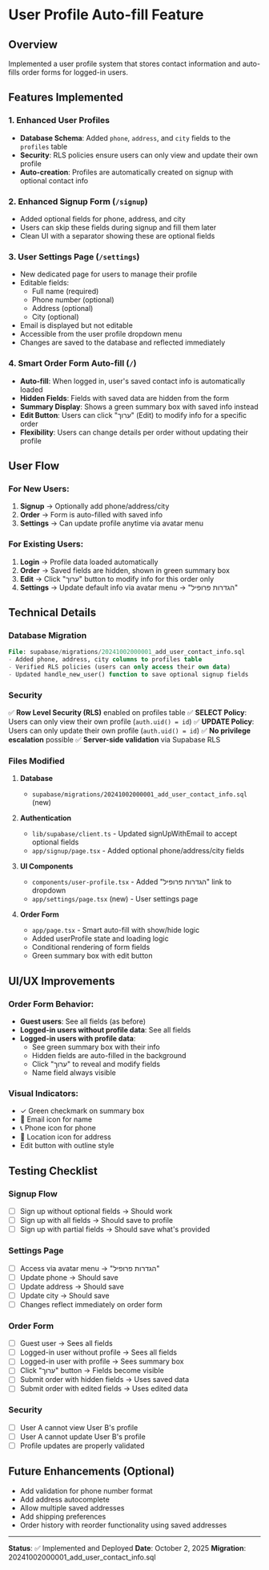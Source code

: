 # User Profile Auto-fill Feature

## Overview

Implemented a user profile system that stores contact information and auto-fills order forms for logged-in users.

## Features Implemented

### 1. Enhanced User Profiles

- **Database Schema**: Added `phone`, `address`, and `city` fields to the `profiles` table
- **Security**: RLS policies ensure users can only view and update their own profile
- **Auto-creation**: Profiles are automatically created on signup with optional contact info

### 2. Enhanced Signup Form (`/signup`)

- Added optional fields for phone, address, and city
- Users can skip these fields during signup and fill them later
- Clean UI with a separator showing these are optional fields

### 3. User Settings Page (`/settings`)

- New dedicated page for users to manage their profile
- Editable fields:
  - Full name (required)
  - Phone number (optional)
  - Address (optional)
  - City (optional)
- Email is displayed but not editable
- Accessible from the user profile dropdown menu
- Changes are saved to the database and reflected immediately

### 4. Smart Order Form Auto-fill (`/`)

- **Auto-fill**: When logged in, user's saved contact info is automatically loaded
- **Hidden Fields**: Fields with saved data are hidden from the form
- **Summary Display**: Shows a green summary box with saved info instead
- **Edit Button**: Users can click "ערוך" (Edit) to modify info for a specific order
- **Flexibility**: Users can change details per order without updating their profile

## User Flow

### For New Users:

1. **Signup** → Optionally add phone/address/city
2. **Order** → Form is auto-filled with saved info
3. **Settings** → Can update profile anytime via avatar menu

### For Existing Users:

1. **Login** → Profile data loaded automatically
2. **Order** → Saved fields are hidden, shown in green summary box
3. **Edit** → Click "ערוך" button to modify info for this order only
4. **Settings** → Update default info via avatar menu → "הגדרות פרופיל"

## Technical Details

### Database Migration

```sql
File: supabase/migrations/20241002000001_add_user_contact_info.sql
- Added phone, address, city columns to profiles table
- Verified RLS policies (users can only access their own data)
- Updated handle_new_user() function to save optional signup fields
```

### Security

✅ **Row Level Security (RLS)** enabled on profiles table
✅ **SELECT Policy**: Users can only view their own profile (`auth.uid() = id`)
✅ **UPDATE Policy**: Users can only update their own profile (`auth.uid() = id`)
✅ **No privilege escalation** possible
✅ **Server-side validation** via Supabase RLS

### Files Modified

1. **Database**

   - `supabase/migrations/20241002000001_add_user_contact_info.sql` (new)

2. **Authentication**

   - `lib/supabase/client.ts` - Updated signUpWithEmail to accept optional fields
   - `app/signup/page.tsx` - Added optional phone/address/city fields

3. **UI Components**

   - `components/user-profile.tsx` - Added "הגדרות פרופיל" link to dropdown
   - `app/settings/page.tsx` (new) - User settings page

4. **Order Form**
   - `app/page.tsx` - Smart auto-fill with show/hide logic
   - Added userProfile state and loading logic
   - Conditional rendering of form fields
   - Green summary box with edit button

## UI/UX Improvements

### Order Form Behavior:

- **Guest users**: See all fields (as before)
- **Logged-in users without profile data**: See all fields
- **Logged-in users with profile data**:
  - See green summary box with their info
  - Hidden fields are auto-filled in the background
  - Click "ערוך" to reveal and modify fields
  - Name field always visible

### Visual Indicators:

- ✓ Green checkmark on summary box
- 📧 Email icon for name
- 📞 Phone icon for phone
- 📍 Location icon for address
- Edit button with outline style

## Testing Checklist

### Signup Flow

- [ ] Sign up without optional fields → Should work
- [ ] Sign up with all fields → Should save to profile
- [ ] Sign up with partial fields → Should save what's provided

### Settings Page

- [ ] Access via avatar menu → "הגדרות פרופיל"
- [ ] Update phone → Should save
- [ ] Update address → Should save
- [ ] Update city → Should save
- [ ] Changes reflect immediately on order form

### Order Form

- [ ] Guest user → Sees all fields
- [ ] Logged-in user without profile → Sees all fields
- [ ] Logged-in user with profile → Sees summary box
- [ ] Click "ערוך" button → Fields become visible
- [ ] Submit order with hidden fields → Uses saved data
- [ ] Submit order with edited fields → Uses edited data

### Security

- [ ] User A cannot view User B's profile
- [ ] User A cannot update User B's profile
- [ ] Profile updates are properly validated

## Future Enhancements (Optional)

- Add validation for phone number format
- Add address autocomplete
- Allow multiple saved addresses
- Add shipping preferences
- Order history with reorder functionality using saved addresses

---

**Status**: ✅ Implemented and Deployed
**Date**: October 2, 2025
**Migration**: 20241002000001_add_user_contact_info.sql
